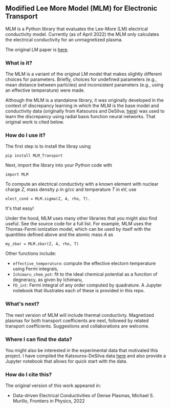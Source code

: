 ## Modified Lee More Model (MLM) for Electronic Transport

MLM is a Python library that evaluates the Lee-More (LM) electrical conductivity model. Currently (as of April 2022) the MLM only calculates the electrical conductivity for an unmagnetized plasma. 

The original LM paper is [here](https://aip.scitation.org/doi/10.1063/1.864744).

### What is it? 

The MLM is a variant of the original LM model that makes slightly different choices for parameters.  Briefly, choices for undefined parameters (e.g., mean distance between particles) and inconsistent parameters (e.g., using an effective temperature) were made. 

Although the MLM is a standalone library, it was originally developed in the context of discrepancy learning in which the MLM is the base model and conductivity data (originally from Katsouros and DeSilva; [here](https://journals.aps.org/pre/abstract/10.1103/PhysRevE.57.5945)) was used to learn the discrepancy using radial basis function neural networks. That original work is cited below.

### How do I use it? 

The first step is to install the libray using
```
pip install MLM_Transport
```

Next, import the library into your Python code with
```
import MLM
```

To compute an electrical conductivty with a known element with nuclear charge _Z_, mass density ρ in g/cc and temperature _T_ in eV, use
```
elect_cond = MLM.sigma(Z, A, rho, T).
```
It's that easy! 

Under the hood, MLM uses many other libraries that you might also find useful. See the source code for a full list. For example, MLM uses the Thomas-Fermi ionization model, which can be used by itself with the quantities defined above and the atomic mass $A$ as
```
my_zbar = MLM.zbar(Z, A, rho, T)
```
Other functions include:
* `effective_temperature`: compute the effective electorn temperature using Fermi integrals,
* `Ichimaru_chem_pot`: fit to the ideal chemical potential as a function of degneracy, as given by Ichimaru,
* `FD_int`: Fermi integral of any order computed by quadrature.
A Jupyter notebook that illustrates each of these is provided in this repo. 

### What's next?

The next version of MLM will include thermal conductivty. Magnetized plasmas for both transport coefficients are next, followed by related transport coefficients. Suggestions and collaborations are welcome.


### Where I can find the data? 

You might also be interested in the experimental data that motivated this project. I have compiled the Katsouros-DeSilva data [here](https://github.com/MurilloGroupMSU/Dense-Plasma-Properties-Database/tree/master/database/DeSilvaKatsouros) and also provide a Jupyter notebook that allows for quick start with the data. 


### How do I cite this? 

The original version of this work appeared in:
* Data-driven Electrical Conductivities of Dense Plasmas, Michael S. Murillo, Frontiers in Physics, 2022

